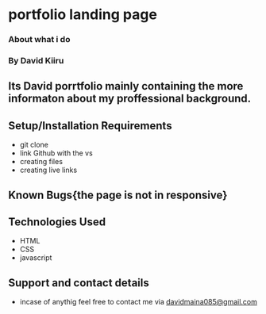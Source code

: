 # portfolio landing page
### About what i do
### By David Kiiru
## Its David porrtfolio mainly containing the more informaton about my proffessional background.
## Setup/Installation Requirements
* git clone 
* link Github with the vs
* creating files
* creating live links
## Known Bugs{the page is not in responsive}
## Technologies Used
* HTML
* CSS
* javascript
## Support and contact details
* incase of anythig feel free to contact me via davidmaina085@gmail.com

